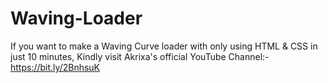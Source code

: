 # Waving-Loader
If you want to make a Waving Curve loader with only using HTML &amp; CSS in just 10 minutes, Kindly visit Akrixa's official YouTube Channel:- https://bit.ly/2BnhsuK
